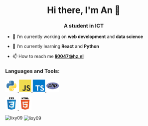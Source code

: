 <h1 align="center">Hi there, I'm An 👋</h1>
<h3 align="center">A student in ICT</h3>

- 🔭 I’m currently working on **web development** and **data science**

- 🌱 I’m currently learning **React** and **Python**

- 📫 How to reach me **li0047@hz.nl**

<h3 align="left">Languages and Tools:</h3>
<p align="left"> 
<a href="[https://developer.mozilla.org/en-US/docs/Web/Python](https://developer.mozilla.org/en-US/docs/Glossary/Python)" target="_blank" rel="noreferrer"> 
    <img src="https://raw.githubusercontent.com/devicons/devicon/master/icons/python/python-original.svg" alt="python" width="40" height="40"/>
</a> 
<a href="https://developer.mozilla.org/en-US/docs/Web/JavaScript" target="_blank" rel="noreferrer"> 
    <img src="https://raw.githubusercontent.com/devicons/devicon/master/icons/javascript/javascript-original.svg" alt="javascript" width="40" height="40"/> </a> 
<a href="https://www.typescriptlang.org/" target="_blank" rel="noreferrer"> 
    <img src="https://raw.githubusercontent.com/devicons/devicon/master/icons/typescript/typescript-original.svg" alt="typescript" width="40" height="40"/> </a> 
<a href="https://www.php.net/" target="_blank" rel="noreferrer"> 
    <img src="https://raw.githubusercontent.com/devicons/devicon/master/icons/php/php-original.svg" alt="php" width="40" height="40"/> </a> 
</p>
<a href="https://www.w3schools.com/css/" target="_blank" rel="noreferrer"> 
    <img src="https://raw.githubusercontent.com/devicons/devicon/master/icons/css3/css3-original-wordmark.svg" alt="css3" width="40" height="40"/>
</a> 
<a href="https://www.w3.org/html/" target="_blank" rel="noreferrer"> 
    <img src="https://raw.githubusercontent.com/devicons/devicon/master/icons/html5/html5-original-wordmark.svg" alt="html5" width="40" height="40"/>
</a> 

<p><img align="left" src="https://github-readme-stats.vercel.app/api/top-langs?username=lixy09&show_icons=true&locale=en&layout=compact" alt="lixy09" /></p>

<p>&nbsp;<img align="center" src="https://github-readme-stats.vercel.app/api?username=lixy09&show_icons=true&locale=en" alt="lixy09" /></p>

